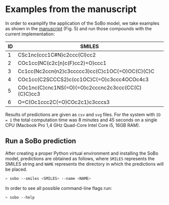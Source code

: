 # Examples from the manuscript

In order to examplify the application of the SoBo model, we take examples as shown in the [manuscript](https://chemrxiv.org/engage/api-gateway/chemrxiv/assets/orp/resource/item/6362ce5aaca1981770efe240/original/a-hybrid-machine-learning-approach-to-predict-the-iridium-catalyzed-borylation-of-c-h-bonds.pdf) (Fig. 5) and run those compounds with the current implementation:

| ID  | SMILES                                             |
| --- | -------------------------------------------------- |
| 1   | CSc1nc(ccc1C#N)c2ccc(Cl)cc2                        |
| 2   | COc1cc(NC(c2c[n]c(F)cc2)=O)ccc1                    |
| 3   | Cc1cc(Nc2ccn(n2)c3ccccc3)cc(C)c1OC(=O)OC(C)(C)C    |
| 4   | COc1cc(C2SCCCS2)c(cc1OC)C(=O)c3ccc4OCOc4c3         |
| 5   | COc1nc(C)cnc1NS(=O)(=O)c2cccnc2c3ccc(CC(C)(C)C)cc3 |
| 6   | O=C(Oc1ccc2C(=O)COc2c1)c3cccs3                     |

Results of predictions are given as `csv` and `svg` files.
For the system with `ID = 1` the total computation time was 8 minutes and 45 seconds on a single CPU (Macbook Pro 1,4 GHz Quad-Core Intel Core i5, 16GB RAM).

## Run a SoBo prediction

After creating a proper Python virtual environment and installing the SoBo model, predictions are obtained as follows, where `SMILES` represents the SMILES string and `NAME` represents the directory in which the predictions will be placed.

```bash
> sobo --smiles <SMILES> --name <NAME>
```

In order to see all possible command-line flags run:

```bash
> sobo --help
```
